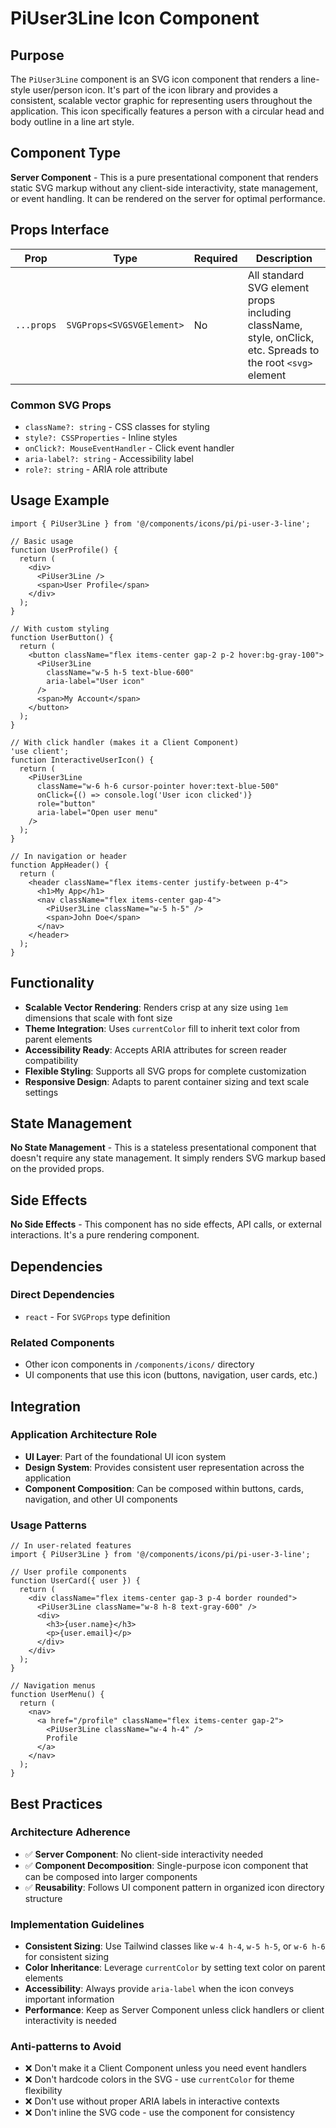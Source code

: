 # PiUser3Line Icon Component

## Purpose

The `PiUser3Line` component is an SVG icon component that renders a line-style user/person icon. It's part of the icon library and provides a consistent, scalable vector graphic for representing users throughout the application. This icon specifically features a person with a circular head and body outline in a line art style.

## Component Type

**Server Component** - This is a pure presentational component that renders static SVG markup without any client-side interactivity, state management, or event handling. It can be rendered on the server for optimal performance.

## Props Interface

| Prop | Type | Required | Description |
|------|------|----------|-------------|
| `...props` | `SVGProps<SVGSVGElement>` | No | All standard SVG element props including className, style, onClick, etc. Spreads to the root `<svg>` element |

### Common SVG Props
- `className?: string` - CSS classes for styling
- `style?: CSSProperties` - Inline styles
- `onClick?: MouseEventHandler` - Click event handler
- `aria-label?: string` - Accessibility label
- `role?: string` - ARIA role attribute

## Usage Example

```tsx
import { PiUser3Line } from '@/components/icons/pi/pi-user-3-line';

// Basic usage
function UserProfile() {
  return (
    <div>
      <PiUser3Line />
      <span>User Profile</span>
    </div>
  );
}

// With custom styling
function UserButton() {
  return (
    <button className="flex items-center gap-2 p-2 hover:bg-gray-100">
      <PiUser3Line 
        className="w-5 h-5 text-blue-600" 
        aria-label="User icon"
      />
      <span>My Account</span>
    </button>
  );
}

// With click handler (makes it a Client Component)
'use client';
function InteractiveUserIcon() {
  return (
    <PiUser3Line 
      className="w-6 h-6 cursor-pointer hover:text-blue-500"
      onClick={() => console.log('User icon clicked')}
      role="button"
      aria-label="Open user menu"
    />
  );
}

// In navigation or header
function AppHeader() {
  return (
    <header className="flex items-center justify-between p-4">
      <h1>My App</h1>
      <nav className="flex items-center gap-4">
        <PiUser3Line className="w-5 h-5" />
        <span>John Doe</span>
      </nav>
    </header>
  );
}
```

## Functionality

- **Scalable Vector Rendering**: Renders crisp at any size using `1em` dimensions that scale with font size
- **Theme Integration**: Uses `currentColor` fill to inherit text color from parent elements
- **Accessibility Ready**: Accepts ARIA attributes for screen reader compatibility
- **Flexible Styling**: Supports all SVG props for complete customization
- **Responsive Design**: Adapts to parent container sizing and text scale settings

## State Management

**No State Management** - This is a stateless presentational component that doesn't require any state management. It simply renders SVG markup based on the provided props.

## Side Effects

**No Side Effects** - This component has no side effects, API calls, or external interactions. It's a pure rendering component.

## Dependencies

### Direct Dependencies
- `react` - For `SVGProps` type definition

### Related Components
- Other icon components in `/components/icons/` directory
- UI components that use this icon (buttons, navigation, user cards, etc.)

## Integration

### Application Architecture Role
- **UI Layer**: Part of the foundational UI icon system
- **Design System**: Provides consistent user representation across the application
- **Component Composition**: Can be composed within buttons, cards, navigation, and other UI components

### Usage Patterns
```tsx
// In user-related features
import { PiUser3Line } from '@/components/icons/pi/pi-user-3-line';

// User profile components
function UserCard({ user }) {
  return (
    <div className="flex items-center gap-3 p-4 border rounded">
      <PiUser3Line className="w-8 h-8 text-gray-600" />
      <div>
        <h3>{user.name}</h3>
        <p>{user.email}</p>
      </div>
    </div>
  );
}

// Navigation menus
function UserMenu() {
  return (
    <nav>
      <a href="/profile" className="flex items-center gap-2">
        <PiUser3Line className="w-4 h-4" />
        Profile
      </a>
    </nav>
  );
}
```

## Best Practices

### Architecture Adherence
- ✅ **Server Component**: No client-side interactivity needed
- ✅ **Component Decomposition**: Single-purpose icon component that can be composed into larger components
- ✅ **Reusability**: Follows UI component pattern in organized icon directory structure

### Implementation Guidelines
- **Consistent Sizing**: Use Tailwind classes like `w-4 h-4`, `w-5 h-5`, or `w-6 h-6` for consistent sizing
- **Color Inheritance**: Leverage `currentColor` by setting text color on parent elements
- **Accessibility**: Always provide `aria-label` when the icon conveys important information
- **Performance**: Keep as Server Component unless click handlers or client interactivity is needed

### Anti-patterns to Avoid
- ❌ Don't make it a Client Component unless you need event handlers
- ❌ Don't hardcode colors in the SVG - use `currentColor` for theme flexibility
- ❌ Don't use without proper ARIA labels in interactive contexts
- ❌ Don't inline the SVG code - use the component for consistency